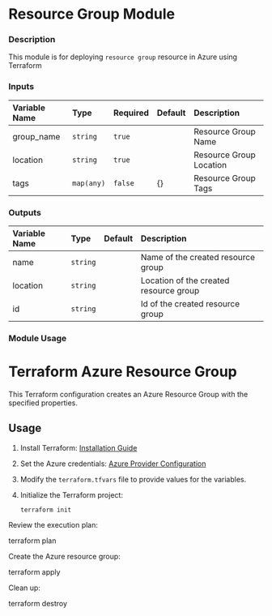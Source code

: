 # Resource Group Module

### Description
This module is for deploying `resource group` resource in Azure using Terraform

### Inputs
|Variable Name|Type|Required| Default |Description|
|:------|:------|:-----|:-----|:-----|
| group_name| `string` | `true` | | Resource Group Name
| location | `string` | `true` | | Resource Group Location
| tags | `map(any)` | `false` | {} | Resource Group Tags


### Outputs
|Variable Name|Type| Default |Description|
|:------|:------|:-----|:-----|
| name| `string` | | Name of the created resource group
| location| `string` | | Location of the created resource group
| id| `string` | | Id of the created resource group


### Module Usage  ##########

# Terraform Azure Resource Group

This Terraform configuration creates an Azure Resource Group with the specified properties.

## Usage

1. Install Terraform: [Installation Guide](https://learn.hashicorp.com/tutorials/terraform/install-cli)

2. Set the Azure credentials: [Azure Provider Configuration](https://registry.terraform.io/providers/hashicorp/azurerm/latest/docs/guides/service_principal_client_secret)

3. Modify the `terraform.tfvars` file to provide values for the variables.

4. Initialize the Terraform project:
   ```shell
   terraform init

Review the execution plan:

terraform plan

Create the Azure resource group:

terraform apply

Clean up:

terraform destroy



```